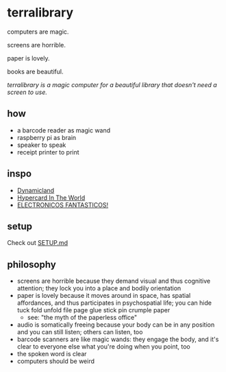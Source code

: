 # terralibrary

computers are magic.

screens are horrible.

paper is lovely.

books are beautiful.

*terralibrary is a magic computer for a beautiful library that doesn't need a screen to use.*

## how

- a barcode reader as magic wand
- raspberry pi as brain
- speaker to speak
- receipt printer to print

## inspo

- [Dynamicland](https://dynamicland.org/)
- [Hypercard In The World](https://tashian.com/articles/dynamicland/)
- [ELECTRONICOS FANTASTICOS!](https://www.electronicosfantasticos.com/)

## setup

Check out [SETUP.md](SETUP.md)

## philosophy

- screens are horrible because they demand visual and thus cognitive attention; they lock you into a place and bodily orientation
- paper is lovely because it moves around in space, has spatial affordances, and thus participates in psychospatial life; you can hide tuck fold unfold file page glue stick pin crumple paper
  -  see: "the myth of the paperless office"
- audio is somatically freeing because your body can be in any position and you can still listen; others can listen, too
- barcode scanners are like magic wands: they engage the body, and it's clear to everyone else what you're doing when you point, too
- the spoken word is clear
- computers should be weird
